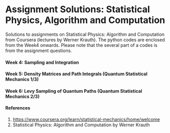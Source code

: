 # Assignment Solutions: Statistical Physics, Algorithm and Computation
Solutions to assignments on Statistical Physics: Algorithm and Computation from Coursera (lectures by Werner Krauth). The python codes are enclosed from the Week4 onwards. Please note that the several part of a codes is from the assignment questions.  

#### Week 4: Sampling and Integration 
#### Week 5: Density Matrices and Path Integrals (Quantum Statistical Mechanics 1/3)
#### Week 6: Levy Sampling of Quantum Paths (Quantum Statistical Mechanics 2/3)

#### References
1. https://www.coursera.org/learn/statistical-mechanics/home/welcome
2. Statistical Physics: Algorithm and Computation by Werner Krauth
